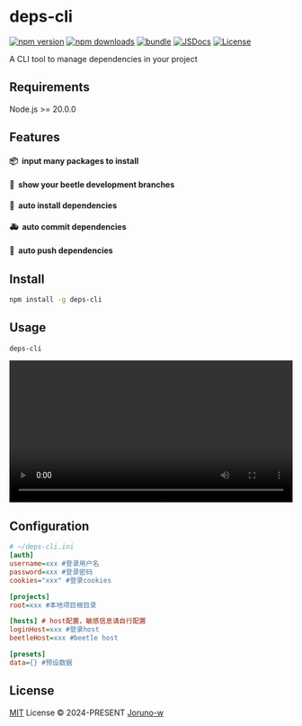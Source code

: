 # deps-cli

[![npm version][npm-version-src]][npm-version-href]
[![npm downloads][npm-downloads-src]][npm-downloads-href]
[![bundle][bundle-src]][bundle-href]
[![JSDocs][jsdocs-src]][jsdocs-href]
[![License][license-src]][license-href]

A CLI tool to manage dependencies in your project

## Requirements
Node.js >= 20.0.0

## Features
#### <p>📦&nbsp; input many packages to install</p> ####
#### <p>🚀&nbsp; show your beetle development branches</p> ####
#### <p>🚗&nbsp; auto install dependencies</p> ####
#### <p>🚑&nbsp; auto commit dependencies</p> ####
#### <p>🚒&nbsp; auto push dependencies</p> ####

## Install
```bash
npm install -g deps-cli
```

## Usage
```bash
deps-cli
```
<video width="100%" controls>
  <source src="https://github.com/user-attachments/assets/613439ef-86c1-4370-8d7a-f095c4d98bc1" type="video/mp4">
  您的浏览器不支持视频标签
</video>

## Configuration
```ini
# ~/deps-cli.ini
[auth]
username=xxx #登录用户名
password=xxx #登录密码
cookies="xxx" #登录cookies

[projects]
root=xxx #本地项目根目录

[hosts] # host配置，敏感信息请自行配置
loginHost=xxx #登录host
beetleHost=xxx #beetle host

[presets]
data={} #预设数据
```

## License

[MIT](./LICENSE) License © 2024-PRESENT [Joruno-w](https://github.com/Joruno-w)

<!-- Badges -->

[npm-version-src]: https://img.shields.io/npm/v/deps-cli?style=flat&colorA=080f12&colorB=1fa669
[npm-version-href]: https://npmjs.com/package/deps-cli
[npm-downloads-src]: https://img.shields.io/npm/dm/deps-cli?style=flat&colorA=080f12&colorB=1fa669
[npm-downloads-href]: https://npmjs.com/package/deps-cli
[bundle-src]: https://img.shields.io/bundlephobia/minzip/deps-cli?style=flat&colorA=080f12&colorB=1fa669&label=minzip
[bundle-href]: https://bundlephobia.com/result?p=deps-cli
[license-src]: https://img.shields.io/github/license/Joruno-w/deps-cli.svg?style=flat&colorA=080f12&colorB=1fa669
[license-href]: https://github.com/Joruno-w/deps-cli/blob/main/LICENSE
[jsdocs-src]: https://img.shields.io/badge/jsdocs-reference-080f12?style=flat&colorA=080f12&colorB=1fa669
[jsdocs-href]: https://www.jsdocs.io/package/deps-cli
